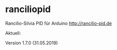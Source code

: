 # ranciliopid
Rancilio-Silvia PID für Arduino http://rancilio-pid.de

Aktuell:

Version 1.7.0 (31.05.2019)

